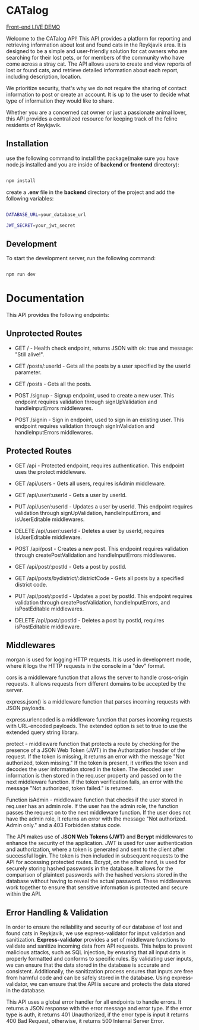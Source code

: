 # CATalog

[Front-end LIVE DEMO](https://cat-a-log.vercel.app/)

Welcome to the CATalog API! This API provides a platform for reporting and retrieving information about lost and found cats in the Reykjavik area. It is designed to be a simple and user-friendly solution for cat owners who are searching for their lost pets, or for members of the community who have come across a stray cat. The API allows users to create and view reports of lost or found cats, and retrieve detailed information about each report, including description, location.

We prioritize security, that's why we do not require the sharing of contact information to post or create an account. It is up to the user to decide what type of information they would like to share.

Whether you are a concerned cat owner or just a passionate animal lover, this API provides a centralized resource for keeping track of the feline residents of Reykjavik.

## Installation

use the following command to install the package(make sure you have node.js installed and you are inside of **backend** or **frontend** directory):

```bash

npm install

```

create a **.env** file in the **backend** directory of the project and add the following variables:

```bash

DATABASE_URL=your_database_url

JWT_SECRET=your_jwt_secret

```

## Development

To start the development server, run the following command:

```bash

npm run dev

```

# Documentation

This API provides the following endpoints:

## Unprotected Routes

-  GET / - Health check endpoint, returns JSON with ok: true and
   message: "Still alive!".

-  GET /posts/:userId - Gets all the posts by a user specified by the
   userId parameter.

-  GET /posts - Gets all the posts.

-  POST /signup - Signup endpoint, used to create a new user. This
   endpoint requires validation through signUpValidation and
   handleInputErrors middlewares.

-  POST /signin - Sign in endpoint, used to sign in an existing user.
   This endpoint requires validation through signInValidation and
   handleInputErrors middlewares.

## Protected Routes

-  GET /api - Protected endpoint, requires authentication. This endpoint
   uses the protect middleware.

-  GET /api/users - Gets all users, requires isAdmin middleware.

-  GET /api/user/:userId - Gets a user by userId.

-  PUT /api/user/:userId - Updates a user by userId. This endpoint
   requires validation through signUpValidation, handleInputErrors, and
   isUserEditable middlewares.

-  DELETE /api/user/:userId - Deletes a user by userId, requires
   isUserEditable middleware.

-  POST /api/post - Creates a new post. This endpoint requires
   validation through createPostValidation and handleInputErrors
   middlewares.

-  GET /api/post/:postId - Gets a post by postId.

-  GET /api/posts/bydistrict/:districtCode - Gets all posts by a
   specified district code.

-  PUT /api/post/:postId - Updates a post by postId. This endpoint
   requires validation through createPostValidation, handleInputErrors,
   and isPostEditable middlewares.

-  DELETE /api/post/:postId - Deletes a post by postId, requires
   isPostEditable middleware.

## Middlewares

morgan is used for logging HTTP requests. It is used in development mode, where it logs the HTTP requests in the console in a "dev" format.

cors is a middleware function that allows the server to handle cross-origin requests. It allows requests from different domains to be accepted by the server.

express.json() is a middleware function that parses incoming requests with JSON payloads.

express.urlencoded is a middleware function that parses incoming requests with URL-encoded payloads. The extended option is set to true to use the extended query string library.

protect - middleware function that protects a route by checking for the presence of a JSON Web Token (JWT) in the Authorization header of the request. If the token is missing, it returns an error with the message "Not authorized, token missing." If the token is present, it verifies the token and decodes the user information stored in the token. The decoded user information is then stored in the req.user property and passed on to the next middleware function. If the token verification fails, an error with the message "Not authorized, token failed." is returned.

Function isAdmin - middleware function that checks if the user stored in req.user has an admin role. If the user has the admin role, the function passes the request on to the next middleware function. If the user does not have the admin role, it returns an error with the message "Not authorized. Admin only." and a 403 Forbidden status code.

The API makes use of J**SON Web Tokens (JWT)** and **Bcrypt** middlewares to enhance the security of the application. JWT is used for user authentication and authorization, where a token is generated and sent to the client after successful login. The token is then included in subsequent requests to the API for accessing protected routes. Bcrypt, on the other hand, is used for securely storing hashed passwords in the database. It allows for the comparison of plaintext passwords with the hashed versions stored in the database without having to reveal the actual password. These middlewares work together to ensure that sensitive information is protected and secure within the API.

## Error Handling & Validation

In order to ensure the reliability and security of our database of lost and found cats in Reykjavik, we use express-validator for input validation and sanitization. **Express-validator** provides a set of middleware functions to validate and sanitize incoming data from API requests. This helps to prevent malicious attacks, such as SQL injection, by ensuring that all input data is properly formatted and conforms to specific rules. By validating user inputs, we can ensure that the data stored in the database is accurate and consistent. Additionally, the sanitization process ensures that inputs are free from harmful code and can be safely stored in the database. Using express-validator, we can ensure that the API is secure and protects the data stored in the database.

This API uses a global error handler for all endpoints to handle errors. It returns a JSON response with the error message and error type. If the error type is auth, it returns 401 Unauthorized, if the error type is input it returns 400 Bad Request, otherwise, it returns 500 Internal Server Error.
